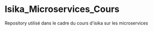 # Isika_Microservices_Cours
Repository utilisé dans le cadre du cours d'isika sur les microservices
